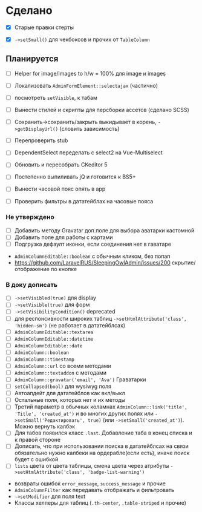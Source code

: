 # Сделано
* [x] Старые правки стерты
* [x] `->setSmall()` для чекбоксов и прочих от `TableColumn`



## Планируется
- [ ] Helper for image/images to h/w = 100% для image и images
- [ ] Локализовать `AdminFormElement::selectajax` (частично)
- [ ] посмотреть `setVisible`, к табам
- [ ] Вынести стилей и скрипты для персборки ассетов (сделано SCSS)
- [ ] Сохранить->сохранить/закрыть выкидывает в корень, `->getDisplayUrl()` (словить зависимость)
- [ ] Перепроверить stub
- [ ] DependentSelect переделать с select2 на Vue-Multiselect
- [ ] Обновить и пересобрать CKeditor 5
- [ ] Постепенно выпиливать jQ и готовится к BS5+
- [ ] Вынести часовой пояс опять в app
- [ ] Проверить фильтры в дататейблах на часовые пояса


### Не утверждено
- [ ] Добавить методу Gravatar доп.поле для выбора аватарки кастомной
- [ ] Добавить поле для работы с картами
- [ ] Подгрузка дефаулт иконки, если соединения нет в гаватаре
- `AdminColumnEditable::boolean` с обычным кликом, без попап
- https://github.com/LaravelRUS/SleepingOwlAdmin/issues/200 скрытие/отображение по кнопке


### В доку дописать
* [ ] `->setVisibled(true)` для display
* [ ] `->setVisible(true)` для форм
* [ ] `->setVisibilityCondition()` deprecated
* [ ] для респонсивности широких таблиц `->setHtmlAttribute('class', 'hidden-sm')` (не работает в дататейблсах)
* [ ] `AdminColumnEditable::textarea`
* [ ] `AdminColumnEditable::datetime`
* [ ] `AdminColumnEditable::date`
* [ ] `AdminColumn::boolean`
* [ ] `AdminColumn::timestamp`
* [ ] `AdminColumn::url` со всеми методами
* [ ] `AdminColumn::textaddon` с методами
* [ ] `AdminColumn::gravatar('email', 'Ava')` Граватарки
* [ ] `setCollapsed(bool)` для wysiwyg поля
* [ ] Автоапдейт для дататейблов как вкл/выкл
* [ ] Остальные поля, которых нет и их методы
* [ ] Третий параметр в обычных коламнах `AdminColumn::link('title', 'Title', 'created_at')` и во многих других полях или `->setSmall('Редактировать', true)` (или `->setSmall('created_at')`). Можно вернуть калбэк
* [ ] Для табов появился класс `.last`. Добавление таба в конец списка и к правой стороне
* [ ] Дописать, что при использовании поиска в дататейблсах на связи обязательно нужно калбеки на ордерабле(если есть), иначе поиск будет с ошибкой
* [ ] `lists` цвета от цвета таблицы, смена цвета через атрибуты `->setHtmlAttribute('class', 'badge-list-warning')`
* возвраты ошибок `error_message`, `success_message` и прочие
* `AdminColumnFilter` как передавать отображать и фильтровать
* `->setModifier` для поля text
* Классы хелперы для таблиц (`.th-center`, `.table-striped` и прочие)
